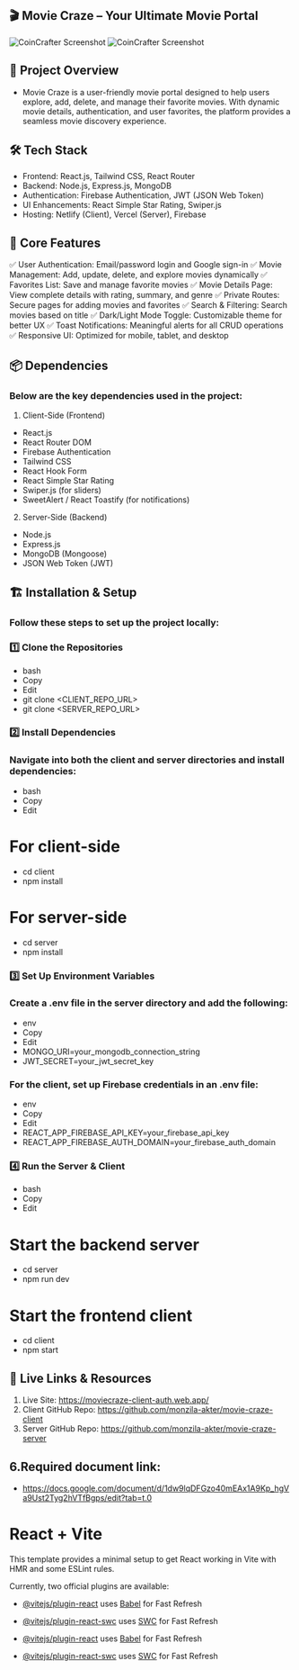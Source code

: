 ## 🎬 Movie Craze – Your Ultimate Movie Portal

![CoinCrafter Screenshot](https://i.imgur.com/yourimage.png)
![CoinCrafter Screenshot](https://i.imgur.com/yourimage.png)

## 🚀 Project Overview

- Movie Craze is a user-friendly movie portal designed to help users explore, add, delete, and manage their favorite movies. With dynamic movie details, authentication, and user favorites, the platform provides a seamless movie discovery experience.

## 🛠️ Tech Stack

- Frontend: React.js, Tailwind CSS, React Router
- Backend: Node.js, Express.js, MongoDB
- Authentication: Firebase Authentication, JWT (JSON Web Token)
- UI Enhancements: React Simple Star Rating, Swiper.js
- Hosting: Netlify (Client), Vercel (Server), Firebase

## 🌟 Core Features

✅ User Authentication: Email/password login and Google sign-in
✅ Movie Management: Add, update, delete, and explore movies dynamically
✅ Favorites List: Save and manage favorite movies
✅ Movie Details Page: View complete details with rating, summary, and genre
✅ Private Routes: Secure pages for adding movies and favorites
✅ Search & Filtering: Search movies based on title
✅ Dark/Light Mode Toggle: Customizable theme for better UX
✅ Toast Notifications: Meaningful alerts for all CRUD operations
✅ Responsive UI: Optimized for mobile, tablet, and desktop

## 📦 Dependencies
### Below are the key dependencies used in the project:

1. Client-Side (Frontend)
- React.js
- React Router DOM
- Firebase Authentication
- Tailwind CSS
- React Hook Form
- React Simple Star Rating
- Swiper.js (for sliders)
- SweetAlert / React Toastify (for notifications)
2. Server-Side (Backend)
- Node.js
- Express.js
- MongoDB (Mongoose)
- JSON Web Token (JWT)

## 🏗️ Installation & Setup
### Follow these steps to set up the project locally:

### 1️⃣ Clone the Repositories
- bash
- Copy
- Edit
- git clone <CLIENT_REPO_URL>
- git clone <SERVER_REPO_URL>

### 2️⃣ Install Dependencies
### Navigate into both the client and server directories and install dependencies:

- bash
- Copy
- Edit

# For client-side
- cd client
- npm install

# For server-side
- cd server
- npm install

### 3️⃣ Set Up Environment Variables
### Create a .env file in the server directory and add the following:

- env
- Copy
- Edit
- MONGO_URI=your_mongodb_connection_string
- JWT_SECRET=your_jwt_secret_key
### For the client, set up Firebase credentials in an .env file:

- env
- Copy
- Edit
- REACT_APP_FIREBASE_API_KEY=your_firebase_api_key
- REACT_APP_FIREBASE_AUTH_DOMAIN=your_firebase_auth_domain
### 4️⃣ Run the Server & Client

- bash
- Copy
- Edit

# Start the backend server
- cd server
- npm run dev  

# Start the frontend client
- cd client
- npm start  

## 🔗 Live Links & Resources
1. Live Site: https://moviecraze-client-auth.web.app/
2. Client GitHub Repo: https://github.com/monzila-akter/movie-craze-client
3. Server GitHub Repo: https://github.com/monzila-akter/movie-craze-server

 
## 6.Required document link:

- https://docs.google.com/document/d/1dw9lqDFGzo40mEAx1A9Kp_hgVa9Ust2Tyg2hVTfBgps/edit?tab=t.0

# React + Vite

This template provides a minimal setup to get React working in Vite with HMR and some ESLint rules.

Currently, two official plugins are available:

- [@vitejs/plugin-react](https://github.com/vitejs/vite-plugin-react/blob/main/packages/plugin-react/README.md) uses [Babel](https://babeljs.io/) for Fast Refresh
- [@vitejs/plugin-react-swc](https://github.com/vitejs/vite-plugin-react-swc) uses [SWC](https://swc.rs/) for Fast Refresh

- [@vitejs/plugin-react](https://github.com/vitejs/vite-plugin-react/blob/main/packages/plugin-react/README.md) uses [Babel](https://babeljs.io/) for Fast Refresh
- [@vitejs/plugin-react-swc](https://github.com/vitejs/vite-plugin-react-swc) uses [SWC](https://swc.rs/) for Fast Refresh
